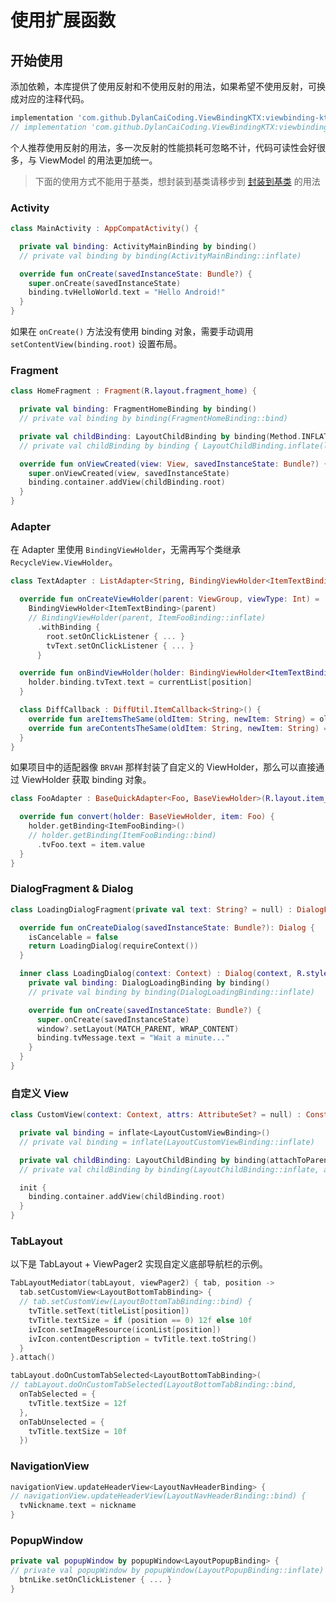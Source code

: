 # 使用扩展函数

## 开始使用

添加依赖，本库提供了使用反射和不使用反射的用法，如果希望不使用反射，可换成对应的注释代码。

```gradle
implementation 'com.github.DylanCaiCoding.ViewBindingKTX:viewbinding-ktx:2.0.5'
// implementation 'com.github.DylanCaiCoding.ViewBindingKTX:viewbinding-nonreflection-ktx:2.0.5'
```

个人推荐使用反射的用法，多一次反射的性能损耗可忽略不计，代码可读性会好很多，与 ViewModel 的用法更加统一。

>下面的使用方式不能用于基类，想封装到基类请移步到 [封装到基类](/cn/kotlin/baseclass) 的用法

### Activity

```kotlin
class MainActivity : AppCompatActivity() {

  private val binding: ActivityMainBinding by binding()
  // private val binding by binding(ActivityMainBinding::inflate)

  override fun onCreate(savedInstanceState: Bundle?) {
    super.onCreate(savedInstanceState)
    binding.tvHelloWorld.text = "Hello Android!"
  }
}
```

如果在 `onCreate()` 方法没有使用 binding 对象，需要手动调用 `setContentView(binding.root)` 设置布局。

### Fragment

```kotlin
class HomeFragment : Fragment(R.layout.fragment_home) {

  private val binding: FragmentHomeBinding by binding()
  // private val binding by binding(FragmentHomeBinding::bind)

  private val childBinding: LayoutChildBinding by binding(Method.INFLATE)
  // private val childBinding by binding { LayoutChildBinding.inflate(layoutInflater) }

  override fun onViewCreated(view: View, savedInstanceState: Bundle?) {
    super.onViewCreated(view, savedInstanceState)
    binding.container.addView(childBinding.root)
  }
}
```

### Adapter

在 Adapter 里使用 `BindingViewHolder`，无需再写个类继承 `RecycleView.ViewHolder`。

```kotlin
class TextAdapter : ListAdapter<String, BindingViewHolder<ItemTextBinding>>(DiffCallback()) {

  override fun onCreateViewHolder(parent: ViewGroup, viewType: Int) =
    BindingViewHolder<ItemTextBinding>(parent)
    // BindingViewHolder(parent, ItemFooBinding::inflate)
      .withBinding {
        root.setOnClickListener { ... }
        tvText.setOnClickListener { ... }
      }

  override fun onBindViewHolder(holder: BindingViewHolder<ItemTextBinding>, position: Int) {
    holder.binding.tvText.text = currentList[position]
  }

  class DiffCallback : DiffUtil.ItemCallback<String>() {
    override fun areItemsTheSame(oldItem: String, newItem: String) = oldItem == newItem
    override fun areContentsTheSame(oldItem: String, newItem: String) = oldItem == newItem
  }
}
```

如果项目中的适配器像 `BRVAH` 那样封装了自定义的 ViewHolder，那么可以直接通过 ViewHolder 获取 binding 对象。

```kotlin
class FooAdapter : BaseQuickAdapter<Foo, BaseViewHolder>(R.layout.item_foo) {

  override fun convert(holder: BaseViewHolder, item: Foo) {
    holder.getBinding<ItemFooBinding>()
    // holder.getBinding(ItemFooBinding::bind)
      .tvFoo.text = item.value
  }
}
```

### DialogFragment & Dialog

```kotlin
class LoadingDialogFragment(private val text: String? = null) : DialogFragment() {

  override fun onCreateDialog(savedInstanceState: Bundle?): Dialog {
    isCancelable = false
    return LoadingDialog(requireContext())
  }

  inner class LoadingDialog(context: Context) : Dialog(context, R.style.DialogTheme) {
    private val binding: DialogLoadingBinding by binding()
    // private val binding by binding(DialogLoadingBinding::inflate)

    override fun onCreate(savedInstanceState: Bundle?) {
      super.onCreate(savedInstanceState)
      window?.setLayout(MATCH_PARENT, WRAP_CONTENT)
      binding.tvMessage.text = "Wait a minute..."
    }
  }
}
```

### 自定义 View

```kotlin
class CustomView(context: Context, attrs: AttributeSet? = null) : ConstraintLayout(context, attrs) {

  private val binding = inflate<LayoutCustomViewBinding>()
  // private val binding = inflate(LayoutCustomViewBinding::inflate)

  private val childBinding: LayoutChildBinding by binding(attachToParent = false)
  // private val childBinding by binding(LayoutChildBinding::inflate, attachToParent = false)

  init {
    binding.container.addView(childBinding.root)
  }
}
```

### TabLayout

以下是 TabLayout + ViewPager2 实现自定义底部导航栏的示例。

```kotlin
TabLayoutMediator(tabLayout, viewPager2) { tab, position ->
  tab.setCustomView<LayoutBottomTabBinding> {
  // tab.setCustomView(LayoutBottomTabBinding::bind) {
    tvTitle.setText(titleList[position])
    tvTitle.textSize = if (position == 0) 12f else 10f
    ivIcon.setImageResource(iconList[position])
    ivIcon.contentDescription = tvTitle.text.toString()
  }
}.attach()

tabLayout.doOnCustomTabSelected<LayoutBottomTabBinding>(
// tabLayout.doOnCustomTabSelected(LayoutBottomTabBinding::bind,
  onTabSelected = {
    tvTitle.textSize = 12f
  },
  onTabUnselected = {
    tvTitle.textSize = 10f
  })
```

### NavigationView

```kotlin
navigationView.updateHeaderView<LayoutNavHeaderBinding> {
// navigationView.updateHeaderView(LayoutNavHeaderBinding::bind) {
  tvNickname.text = nickname
}
```

### PopupWindow

```kotlin
private val popupWindow by popupWindow<LayoutPopupBinding> {
// private val popupWindow by popupWindow(LayoutPopupBinding::inflate) {
  btnLike.setOnClickListener { ... }
}
```